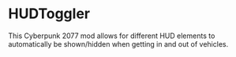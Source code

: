 # HUDToggler
This Cyberpunk 2077 mod allows for different HUD elements to automatically be shown/hidden when getting in and out of vehicles.
